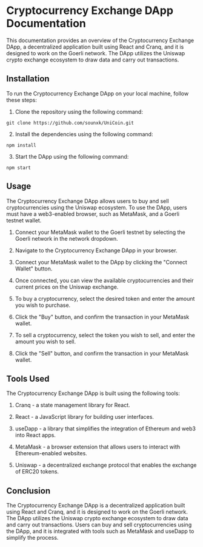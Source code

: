 
Cryptocurrency Exchange DApp Documentation
==========================================

This documentation provides an overview of the Cryptocurrency Exchange DApp, a decentralized application built using React and Cranq, and it is designed to work on the Goerli network. The DApp utilizes the Uniswap crypto exchange ecosystem to draw data and carry out transactions.

Installation
------------

To run the Cryptocurrency Exchange DApp on your local machine, follow these steps:

1.  Clone the repository using the following command:

```git clone https://github.com/sounxk/UniCoin.git```

2.  Install the dependencies using the following command:

```npm install```

3.  Start the DApp using the following command:

```npm start```

Usage
-----

The Cryptocurrency Exchange DApp allows users to buy and sell cryptocurrencies using the Uniswap ecosystem. To use the DApp, users must have a web3-enabled browser, such as MetaMask, and a Goerli testnet wallet.

1.  Connect your MetaMask wallet to the Goerli testnet by selecting the Goerli network in the network dropdown.

2.  Navigate to the Cryptocurrency Exchange DApp in your browser.

3.  Connect your MetaMask wallet to the DApp by clicking the "Connect Wallet" button.

4.  Once connected, you can view the available cryptocurrencies and their current prices on the Uniswap exchange.

5.  To buy a cryptocurrency, select the desired token and enter the amount you wish to purchase.

6.  Click the "Buy" button, and confirm the transaction in your MetaMask wallet.

7.  To sell a cryptocurrency, select the token you wish to sell, and enter the amount you wish to sell.

8.  Click the "Sell" button, and confirm the transaction in your MetaMask wallet.

Tools Used
----------

The Cryptocurrency Exchange DApp is built using the following tools:

1.  Cranq - a state management library for React.

2.  React - a JavaScript library for building user interfaces.

3.  useDapp - a library that simplifies the integration of Ethereum and web3 into React apps.

4.  MetaMask - a browser extension that allows users to interact with Ethereum-enabled websites.

5.  Uniswap - a decentralized exchange protocol that enables the exchange of ERC20 tokens.

Conclusion
----------

The Cryptocurrency Exchange DApp is a decentralized application built using React and Cranq, and it is designed to work on the Goerli network. The DApp utilizes the Uniswap crypto exchange ecosystem to draw data and carry out transactions. Users can buy and sell cryptocurrencies using the DApp, and it is integrated with tools such as MetaMask and useDapp to simplify the process.
